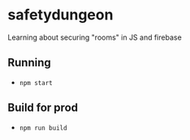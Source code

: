 # safetydungeon
Learning about securing "rooms" in JS and firebase

## Running

- `npm start`

## Build for prod

- `npm run build`
